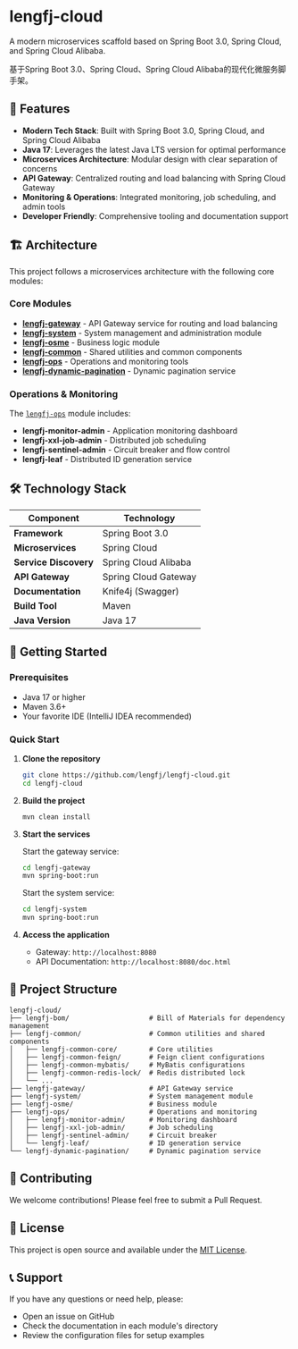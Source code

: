 # lengfj-cloud

A modern microservices scaffold based on Spring Boot 3.0, Spring Cloud, and Spring Cloud Alibaba.

基于Spring Boot 3.0、Spring Cloud、Spring Cloud Alibaba的现代化微服务脚手架。

## 🚀 Features

- **Modern Tech Stack**: Built with Spring Boot 3.0, Spring Cloud, and Spring Cloud Alibaba
- **Java 17**: Leverages the latest Java LTS version for optimal performance
- **Microservices Architecture**: Modular design with clear separation of concerns
- **API Gateway**: Centralized routing and load balancing with Spring Cloud Gateway
- **Monitoring & Operations**: Integrated monitoring, job scheduling, and admin tools
- **Developer Friendly**: Comprehensive tooling and documentation support

## 🏗️ Architecture

This project follows a microservices architecture with the following core modules:

### Core Modules

- **[lengfj-gateway](./lengfj-gateway/)** - API Gateway service for routing and load balancing
- **[lengfj-system](./lengfj-system/)** - System management and administration module
- **[lengfj-osme](./lengfj-osme/)** - Business logic module
- **[lengfj-common](./lengfj-common/)** - Shared utilities and common components
- **[lengfj-ops](./lengfj-ops/)** - Operations and monitoring tools
- **[lengfj-dynamic-pagination](./lengfj-dynamic-pagination/)** - Dynamic pagination service

### Operations & Monitoring

The [`lengfj-ops`](./lengfj-ops/) module includes:
- **lengfj-monitor-admin** - Application monitoring dashboard
- **lengfj-xxl-job-admin** - Distributed job scheduling
- **lengfj-sentinel-admin** - Circuit breaker and flow control
- **lengfj-leaf** - Distributed ID generation service

## 🛠️ Technology Stack

| Component | Technology |
|-----------|------------|
| **Framework** | Spring Boot 3.0 |
| **Microservices** | Spring Cloud |
| **Service Discovery** | Spring Cloud Alibaba |
| **API Gateway** | Spring Cloud Gateway |
| **Documentation** | Knife4j (Swagger) |
| **Build Tool** | Maven |
| **Java Version** | Java 17 |

## 🚦 Getting Started

### Prerequisites

- Java 17 or higher
- Maven 3.6+
- Your favorite IDE (IntelliJ IDEA recommended)

### Quick Start

1. **Clone the repository**
   ```bash
   git clone https://github.com/lengfj/lengfj-cloud.git
   cd lengfj-cloud
   ```

2. **Build the project**
   ```bash
   mvn clean install
   ```

3. **Start the services**
   
   Start the gateway service:
   ```bash
   cd lengfj-gateway
   mvn spring-boot:run
   ```
   
   Start the system service:
   ```bash
   cd lengfj-system
   mvn spring-boot:run
   ```

4. **Access the application**
   - Gateway: `http://localhost:8080`
   - API Documentation: `http://localhost:8080/doc.html`

## 📁 Project Structure

```
lengfj-cloud/
├── lengfj-bom/                    # Bill of Materials for dependency management
├── lengfj-common/                 # Common utilities and shared components
│   ├── lengfj-common-core/        # Core utilities
│   ├── lengfj-common-feign/       # Feign client configurations
│   ├── lengfj-common-mybatis/     # MyBatis configurations
│   ├── lengfj-common-redis-lock/  # Redis distributed lock
│   └── ...
├── lengfj-gateway/                # API Gateway service
├── lengfj-system/                 # System management module
├── lengfj-osme/                   # Business module
├── lengfj-ops/                    # Operations and monitoring
│   ├── lengfj-monitor-admin/      # Monitoring dashboard
│   ├── lengfj-xxl-job-admin/      # Job scheduling
│   ├── lengfj-sentinel-admin/     # Circuit breaker
│   └── lengfj-leaf/               # ID generation service
└── lengfj-dynamic-pagination/     # Dynamic pagination service
```

## 🤝 Contributing

We welcome contributions! Please feel free to submit a Pull Request.

## 📄 License

This project is open source and available under the [MIT License](LICENSE).

## 📞 Support

If you have any questions or need help, please:
- Open an issue on GitHub
- Check the documentation in each module's directory
- Review the configuration files for setup examples
